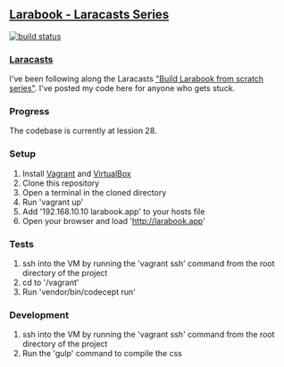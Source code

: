 ## [Larabook - Laracasts Series][1]
[![build status](https://ci.tylerpayne.com/projects/6/status.png?ref=master)](https://ci.tylerpayne.com/projects/6?ref=master)
### [Laracasts][4]
I've been following along the Laracasts ["Build Larabook from scratch series"][3]. I've posted my code here for anyone who gets stuck.

### Progress
The codebase is currently at lession 28.

### Setup
1) Install [Vagrant][1] and [VirtualBox][2]
2) Clone this repository
3) Open a terminal in the cloned directory
4) Run 'vagrant up'
5) Add '192.168.10.10 larabook.app' to your hosts file
6) Open your browser and load 'http://larabook.app'

### Tests
1) ssh into the VM by running the 'vagrant ssh' command from the root directory of the project
2) cd to '/vagrant'
3) Run 'vendor/bin/codecept run'

### Development
1) ssh into the VM by running the 'vagrant ssh' command from the root directory of the project
2) Run the 'gulp' command to compile the css

  [1]: http://downloads.vagrantup.com/  
  [2]: https://www.virtualbox.org/wiki/Downloads  
  [3]: https://laracasts.com/series/build-a-laravel-app-from-scratch
  [4]: https://laracasts.com/
